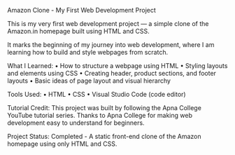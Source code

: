 Amazon Clone - My First Web Development Project

This is my very first web development project — a simple clone of the Amazon.in homepage built using HTML and CSS.

It marks the beginning of my journey into web development, where I am learning how to build and style webpages from scratch.

What I Learned:
	•	How to structure a webpage using HTML
	•	Styling layouts and elements using CSS
	•	Creating header, product sections, and footer layouts
	•	Basic ideas of page layout and visual hierarchy

Tools Used:
	•	HTML
	•	CSS
	•	Visual Studio Code (code editor)

Tutorial Credit:
This project was built by following the Apna College YouTube tutorial series.
Thanks to Apna College for making web development easy to understand for beginners.

Project Status:
Completed - A static front-end clone of the Amazon homepage using only HTML and CSS.